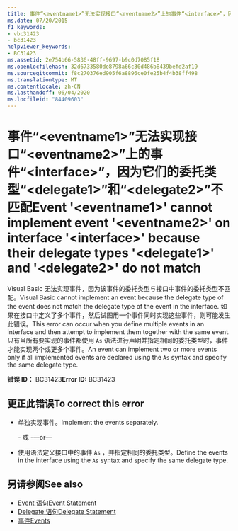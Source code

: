 ```yaml
---
title: 事件“<eventname1>”无法实现接口“<eventname2>”上的事件“<interface>”，因为它们的委托类型“<delegate1>”和“<delegate2>”不匹配
ms.date: 07/20/2015
f1_keywords:
- vbc31423
- bc31423
helpviewer_keywords:
- BC31423
ms.assetid: 2e754b66-5836-48ff-9697-b9c0d7085f18
ms.openlocfilehash: 32d6733580de8798a66c30d486b8439befd2af19
ms.sourcegitcommit: f8c270376ed905f6a8896ce0fe25b4f4b38ff498
ms.translationtype: MT
ms.contentlocale: zh-CN
ms.lasthandoff: 06/04/2020
ms.locfileid: "84409603"
---
```

# <a name="event-eventname1-cannot-implement-event-eventname2-on-interface-interface-because-their-delegate-types-delegate1-and-delegate2-do-not-match"></a><span data-ttu-id="e0690-102">事件“\<eventname1>”无法实现接口“\<eventname2>”上的事件“\<interface>”，因为它们的委托类型“\<delegate1>”和“\<delegate2>”不匹配</span><span class="sxs-lookup"><span data-stu-id="e0690-102">Event '\<eventname1>' cannot implement event '\<eventname2>' on interface '\<interface>' because their delegate types '\<delegate1>' and '\<delegate2>' do not match</span></span>
<span data-ttu-id="e0690-103">Visual Basic 无法实现事件，因为该事件的委托类型与接口中事件的委托类型不匹配。</span><span class="sxs-lookup"><span data-stu-id="e0690-103">Visual Basic cannot implement an event because the delegate type of the event does not match the delegate type of the event in the interface.</span></span> <span data-ttu-id="e0690-104">如果在接口中定义了多个事件，然后试图用一个事件同时实现这些事件，则可能发生此错误。</span><span class="sxs-lookup"><span data-stu-id="e0690-104">This error can occur when you define multiple events in an interface and then attempt to implement them together with the same event.</span></span> <span data-ttu-id="e0690-105">只有当所有要实现的事件都使用 `As` 语法进行声明并指定相同的委托类型时，事件才能实现两个或更多个事件。</span><span class="sxs-lookup"><span data-stu-id="e0690-105">An event can implement two or more events only if all implemented events are declared using the `As` syntax and specify the same delegate type.</span></span>  
  
 <span data-ttu-id="e0690-106">**错误 ID：** BC31423</span><span class="sxs-lookup"><span data-stu-id="e0690-106">**Error ID:** BC31423</span></span>  
  
## <a name="to-correct-this-error"></a><span data-ttu-id="e0690-107">更正此错误</span><span class="sxs-lookup"><span data-stu-id="e0690-107">To correct this error</span></span>  
  
- <span data-ttu-id="e0690-108">单独实现事件。</span><span class="sxs-lookup"><span data-stu-id="e0690-108">Implement the events separately.</span></span>  
  
     <span data-ttu-id="e0690-109">\- 或 -</span><span class="sxs-lookup"><span data-stu-id="e0690-109">—or—</span></span>  
  
- <span data-ttu-id="e0690-110">使用语法定义接口中的事件 `As` ，并指定相同的委托类型。</span><span class="sxs-lookup"><span data-stu-id="e0690-110">Define the events in the interface using the `As` syntax and specify the same delegate type.</span></span>  
  
## <a name="see-also"></a><span data-ttu-id="e0690-111">另请参阅</span><span class="sxs-lookup"><span data-stu-id="e0690-111">See also</span></span>

- [<span data-ttu-id="e0690-112">Event 语句</span><span class="sxs-lookup"><span data-stu-id="e0690-112">Event Statement</span></span>](../statements/event-statement.md)
- [<span data-ttu-id="e0690-113">Delegate 语句</span><span class="sxs-lookup"><span data-stu-id="e0690-113">Delegate Statement</span></span>](../statements/delegate-statement.md)
- [<span data-ttu-id="e0690-114">事件</span><span class="sxs-lookup"><span data-stu-id="e0690-114">Events</span></span>](../../programming-guide/language-features/events/index.md)
